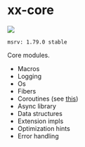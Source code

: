 # xx-core

![](https://github.com/davidzeng0/xx-core/actions/workflows/build.yml/badge.svg?event=push)

`msrv: 1.79.0 stable`

Core modules.

- Macros
- Logging
- Os
- Fibers
- Coroutines (see [this](src/coroutines/README.md))
- Async library
- Data structures
- Extension impls
- Optimization hints
- Error handling